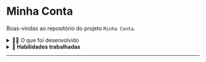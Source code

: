 # Minha Conta

Boas-vindas ao repositório do projeto `Minha Conta`.

<details>
  <summary>👨‍💻 O que foi desenvolvido</summary><br />

Neste projeto, foi implementado uma ferramenta para gestão do consumo energético. A
ferramenta desenvolvida permitirá que pessoas consumidoras emitam suas faturas, estimem os gastos mensais,
consultem histórico de pagamentos e uma série outras funcionalidades baseadas em uma SDK fornecida
pela Íons Energia, uma concessionária de luz ficticia que trabalhará conosco na entrega de uma
demanda bem real.

</details>

<details>
  <summary><strong>📝 Habilidades trabalhadas</strong></summary>

- `Aplicar`
  Aplicar conhecimentos em programação Java para desenvolver um programa que
  permitirá cadastrar pessoas, imóveis, calcular consumo energético e criar uma fatura.

- `Analisar`
  Analisar diferentes casos de uso e situações para garantir que o programa funcione corretamente em
  diversas circunstâncias.

- `Avaliar`
  Avaliar se os resultados obtidos são condizentes com os esperados, sobretudo durante a utilização
  de código fornecido por terceiros.

- `Criar`
  Criar um sistema funcional que atende aos requisitos estabelecidos.

</details>

---

